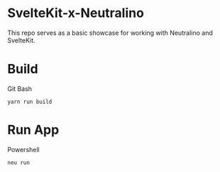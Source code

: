 # SvelteKit-x-Neutralino

This repo serves as a basic showcase for working with Neutralino and SvelteKit.

# Build

Git Bash
```gitbash
yarn run build
```

# Run App

Powershell
```powershell
neu run
```

